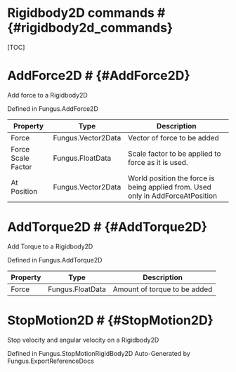 # Rigidbody2D commands # {#rigidbody2d_commands}

[TOC]
# AddForce2D # {#AddForce2D}
Add force to a Rigidbody2D

Defined in Fungus.AddForce2D

Property | Type | Description
 --- | --- | ---
Force | Fungus.Vector2Data | Vector of force to be added
Force Scale Factor | Fungus.FloatData | Scale factor to be applied to force as it is used.
At Position | Fungus.Vector2Data | World position the force is being applied from. Used only in AddForceAtPosition

# AddTorque2D # {#AddTorque2D}
Add Torque to a Rigidbody2D

Defined in Fungus.AddTorque2D

Property | Type | Description
 --- | --- | ---
Force | Fungus.FloatData | Amount of torque to be added

# StopMotion2D # {#StopMotion2D}
Stop velocity and angular velocity on a Rigidbody2D

Defined in Fungus.StopMotionRigidBody2D
Auto-Generated by Fungus.ExportReferenceDocs
